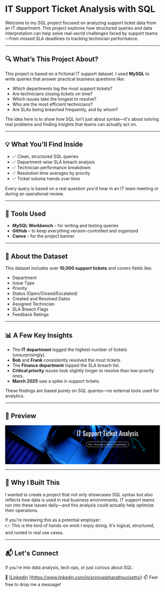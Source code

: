 # IT Support Ticket Analysis with SQL

Welcome to my SQL project focused on analyzing support ticket data from an IT department. This project explores how structured queries and data interpretation can help solve real-world challenges faced by support teams—from missed SLA deadlines to tracking technician performance.

---

## 🔍 What’s This Project About?

This project is based on a fictional IT support dataset. I used **MySQL** to write queries that answer practical business questions like:

- Which departments log the most support tickets?
- Are technicians closing tickets on time?
- Which issues take the longest to resolve?
- Who are the most efficient technicians?
- Are SLAs being breached frequently, and by whom?

The idea here is to show how SQL isn't just about syntax—it's about solving real problems and finding insights that teams can actually act on.

---

## 💡 What You'll Find Inside

- ✅ Clean, structured SQL queries
- ✅ Department-wise SLA breach analysis
- ✅ Technician performance breakdown
- ✅ Resolution time averages by priority
- ✅ Ticket volume trends over time

Every query is based on a real question you'd hear in an IT team meeting or during an operational review.

---

## 🧰 Tools Used

- **MySQL Workbench** – for writing and testing queries  
- **GitHub** – to keep everything version-controlled and organized  
- **Canva** – for the project banner  

---

## 📁 About the Dataset

This dataset includes over **10,000 support tickets** and covers fields like:

- Department  
- Issue Type  
- Priority  
- Status (Open/Closed/Escalated)  
- Created and Resolved Dates  
- Assigned Technician  
- SLA Breach Flags  
- Feedback Ratings  

---

## 📊 A Few Key Insights

- The **IT department** logged the highest number of tickets (unsurprisingly).
- **Bob** and **Frank** consistently resolved the most tickets.
- The **Finance department** topped the SLA breach list.
- **Critical priority** issues took slightly longer to resolve than low-priority ones.
- **March 2025** saw a spike in support tickets.

These findings are based purely on SQL queries—no external tools used for analytics.

---

## 👀 Preview

![Project Banner](./banner.png)

---

## 👋 Why I Built This

I wanted to create a project that not only showcases SQL syntax but also reflects how data is used in real business environments. IT support teams run into these issues daily—and this analysis could actually help optimize their operations.

If you're reviewing this as a potential employer:  
👉 This is the kind of hands-on work I enjoy doing. It's logical, structured, and rooted in real use cases.

---

## 📬 Let's Connect

If you're into data analysis, tech ops, or just curious about SQL:

🔗 [[LinkedIn](#)  ](https://www.linkedin.com/in/srinivasbharathsurisetty/)
📫 Feel free to drop me a message!

